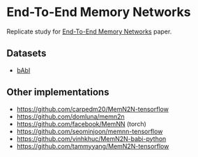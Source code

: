 # End-To-End Memory Networks

Replicate study for [End-To-End Memory Networks](https://arxiv.org/pdf/1503.08895v5.pdf) paper.

## Datasets

* [bAbI](http://www.thespermwhale.com/jaseweston/babi/tasks_1-20_v1-2.tar.gz)

## Other implementations

* https://github.com/carpedm20/MemN2N-tensorflow
* https://github.com/domluna/memn2n
* https://github.com/facebook/MemNN (torch)
* https://github.com/seominjoon/memnn-tensorflow
* https://github.com/vinhkhuc/MemN2N-babi-python
* https://github.com/tammyyang/MemN2N-tensorflow

